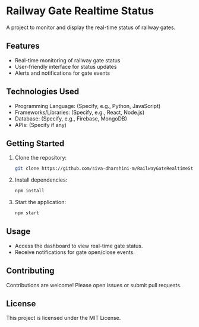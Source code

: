 # Railway Gate Realtime Status

A project to monitor and display the real-time status of railway gates.

## Features

- Real-time monitoring of railway gate status
- User-friendly interface for status updates
- Alerts and notifications for gate events

## Technologies Used

- Programming Language: (Specify, e.g., Python, JavaScript)
- Frameworks/Libraries: (Specify, e.g., React, Node.js)
- Database: (Specify, e.g., Firebase, MongoDB)
- APIs: (Specify if any)

## Getting Started

1. Clone the repository:
    ```bash
    git clone https://github.com/siva-dharshini-m/RailwayGateRealtimeStatus.git
    ```
2. Install dependencies:
    ```bash
    npm install
    ```
3. Start the application:
    ```bash
    npm start
    ```

## Usage

- Access the dashboard to view real-time gate status.
- Receive notifications for gate open/close events.

## Contributing

Contributions are welcome! Please open issues or submit pull requests.

## License

This project is licensed under the MIT License.
